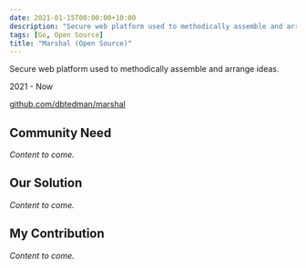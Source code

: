 ```yaml
---
date: 2021-01-15T00:00:00+10:00
description: "Secure web platform used to methodically assemble and arrange ideas."
tags: [Go, Open Source]
title: "Marshal (Open Source)"
---
```


Secure web platform used to methodically assemble and arrange ideas.

2021 - Now

[github.com/dbtedman/marshal](https://github.com/dbtedman/marshal)

## Community Need

_Content to come._

## Our Solution

_Content to come._

## My Contribution

_Content to come._
